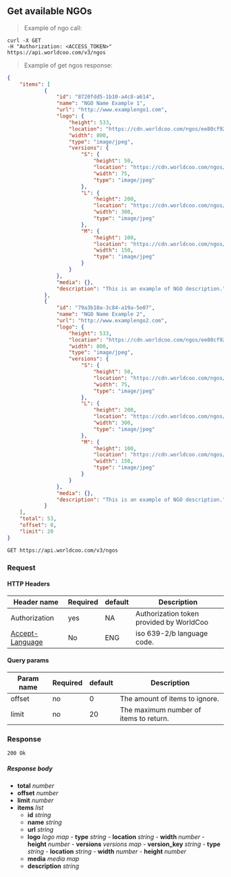 ## Get available NGOs

> Example of ngo call:

```shell
curl -X GET
-H "Authorization: <ACCESS_TOKEN>"
https://api.worldcoo.com/v3/ngos
```

> Example of get ngos response:

```json
{
    "items": [
            {
                "id": "8720fdd5-1b10-a4c8-a614",
                "name": "NGO Name Example 1",
                "url": "http://www.examplengo1.com",
                "logo": {
                    "height": 533,
                    "location": "https://cdn.worldcoo.com/ngos/ee80cf92-d49b-4b7c-9949-9946750ec451/logo.1479742005411.original.jpg",
                    "width": 800,
                    "type": "image/jpeg",
                    "versions": {
                        "S": {
                            "height": 50,
                            "location": "https://cdn.worldcoo.com/ngos/ee80cf92-d49b-4b7c-9949-9946750ec451/logo.1479742005411.S.jpg",
                            "width": 75,
                            "type": "image/jpeg"
                        },
                        "L": {
                            "height": 200,
                            "location": "https://cdn.worldcoo.com/ngos/ee80cf92-d49b-4b7c-9949-9946750ec451/logo.1479742005411.L.jpg",
                            "width": 300,
                            "type": "image/jpeg"
                        },
                        "M": {
                            "height": 100,
                            "location": "https://cdn.worldcoo.com/ngos/ee80cf92-d49b-4b7c-9949-9946750ec451/logo.1479742005411.M.jpg",
                            "width": 150,
                            "type": "image/jpeg"
                        }
                    }
                },
                "media": {},
                "description": "This is an example of NGO description."
            },
            {
                "id": "79a3b10a-3c84-a19a-5e07",
                "name": "NGO Name Example 2",
                "url": "http://www.examplengo2.com",
                "logo": {
                    "height": 533,
                    "location": "https://cdn.worldcoo.com/ngos/ee80cf92-d49b-4b7c-9949-9946750ec451/logo.1479742005411.original.jpg",
                    "width": 800,
                    "type": "image/jpeg",
                    "versions": {
                        "S": {
                            "height": 50,
                            "location": "https://cdn.worldcoo.com/ngos/ee80cf92-d49b-4b7c-9949-9946750ec451/logo.1479742005411.S.jpg",
                            "width": 75,
                            "type": "image/jpeg"
                        },
                        "L": {
                            "height": 200,
                            "location": "https://cdn.worldcoo.com/ngos/ee80cf92-d49b-4b7c-9949-9946750ec451/logo.1479742005411.L.jpg",
                            "width": 300,
                            "type": "image/jpeg"
                        },
                        "M": {
                            "height": 100,
                            "location": "https://cdn.worldcoo.com/ngos/ee80cf92-d49b-4b7c-9949-9946750ec451/logo.1479742005411.M.jpg",
                            "width": 150,
                            "type": "image/jpeg"
                        }
                    }
                },
                "media": {},
                "description": "This is an example of NGO description."
            }
    ],
    "total": 53,
    "offset": 0,
    "limit": 20
}
```

`GET https://api.worldcoo.com/v3/ngos`

### Request

#### HTTP Headers

Header name | Required | default | Description
---------- | ------- | ------- | -------
Authorization | yes | NA | Authorization token provided by WorldCoo
[Accept-Language](https://www.w3.org/Protocols/rfc2616/rfc2616-sec14.html#sec14.4) | No | ENG | iso 639-2/b language code.

#### Query params

Param name | Required | default | Description
---------- | ------- | ------- | -------
offset | no | 0 | The amount of items to ignore.
limit | no | 20 | The maximum number of items to return.

### Response

`200 Ok`

##### Response body

- **total** *number*
- **offset** *number*
- **limit** *number*
- **items** *list*
  - **id** *string*
  - **name** *string*
  - **url** *string*
  - **logo** *logo map*
        - **type** *string*
        - **location** *string*
        - **width** *number*
        - **height** *number*
        - **versions** *versions map*
            - **version_key** *string*
                - **type** *string*
                - **location** *string*
                - **width** *number*
                - **height** *number*
  - **media** *media map*
  - **description** *string*
